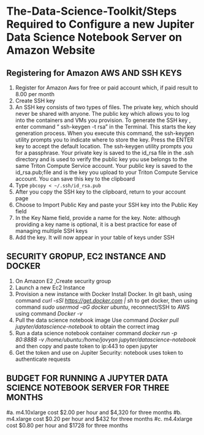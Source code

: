 # The-Data-Science-Toolkit/Steps Required to Configure a new Jupiter Data Science Notebook Server on Amazon Website

## Registering for Amazon AWS AND SSH KEYS
1.	Register for Amazon Aws for free or paid account which, if paid result to 8.00 per month
2.  Create SSH key 
3. An SSH key consists of two types of files. The private key, which should never be shared with anyone. The public key which allows you to log into the containers and VMs you provision. 
To generate the SSH key , enter command “ ssh-keygen -t rsa” in the Terminal. This starts the key generation process. When you execute this command, the ssh-keygen utility prompts you to indicate where to store the key.
Press the ENTER key to accept the default location. The ssh-keygen utility prompts you for a passphrase.
Your private key is saved to the id_rsa file in the .ssh directory and is used to verify the public key you use belongs to the same Triton Compute Service account.
Your public key is saved to the id_rsa.pub;file and is the key you upload to your Triton Compute Service account. You can save this key to the clipboard
4. Type `pbcopy < ~/.ssh/id_rsa.pub`
5. After you copy the SSH key to the clipboard, return to your account page
6. Choose to Import Public Key and paste your SSH key into the Public Key field
7. In the Key Name field, provide a name for the key. Note: although providing a key name is optional, it is a best practice for ease of managing multiple SSH keys
8. Add the key. It will now appear in your table of keys under SSH

## SECURITY GROPUP, EC2 INSTANCE AND DOCKER
1. On Amazon E2 ,Create security group
2. Launch a new Ec2 Instance
3. Provision a new instance with Docker 
Install Docker. In git bash, using command *curl -sSl https://get.docker.com | sh* to get docker, then using 
 command *sudo usermod -aG docker ubuntu*, reconnect/SSH to AWS using command *Docker -v*
4. Pull the data science notebook image
Use command *Docker pull jupyter/datascience-notebook* to obtain the correct imag
5. Run a data science notebook container
command *docker run -p 80:8888 -v /home/ubuntu:/home/jovyan jupyter/datascience-notebook* and then copy and paste token to ip:443 to open jupyter
6. Get the token and use on Jupiter
Security: notebook uses token to authenticate requests

## BUDGET FOR RUNNING A JUPYTER DATA SCIENCE NOTEBOOK SERVER FOR THREE MONTHS 

#a. m4.10xlarge cost $2.00 per hour and $4,320 for three months 
#b. m4.xlarge cost $0.20 per hour and $432 for three months
#c. m4.4xlarge cost $0.80 per hour and $1728 for three months
